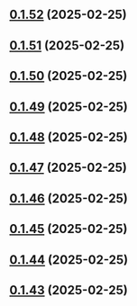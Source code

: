 ## [0.1.52](https://github.com/binary-braids/terraform-oracle/compare/v0.1.51...v0.1.52) (2025-02-25)



## [0.1.51](https://github.com/binary-braids/terraform-oracle/compare/v0.1.50...v0.1.51) (2025-02-25)



## [0.1.50](https://github.com/binary-braids/terraform-oracle/compare/v0.1.49...v0.1.50) (2025-02-25)



## [0.1.49](https://github.com/binary-braids/terraform-oracle/compare/v0.1.48...v0.1.49) (2025-02-25)



## [0.1.48](https://github.com/binary-braids/terraform-oracle/compare/v0.1.47...v0.1.48) (2025-02-25)



## [0.1.47](https://github.com/binary-braids/terraform-oracle/compare/v0.1.46...v0.1.47) (2025-02-25)



## [0.1.46](https://github.com/binary-braids/terraform-oracle/compare/v0.1.45...v0.1.46) (2025-02-25)



## [0.1.45](https://github.com/binary-braids/terraform-oracle/compare/v0.1.44...v0.1.45) (2025-02-25)



## [0.1.44](https://github.com/binary-braids/terraform-oracle/compare/v0.1.43...v0.1.44) (2025-02-25)



## [0.1.43](https://github.com/binary-braids/terraform-oracle/compare/v0.1.42...v0.1.43) (2025-02-25)



